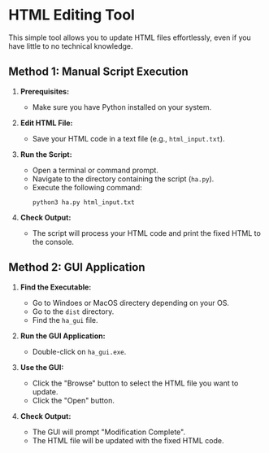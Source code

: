 # HTML Editing Tool

This simple tool allows you to update HTML files effortlessly, even if you have little to no technical knowledge.

## Method 1: Manual Script Execution

1. **Prerequisites:**

   - Make sure you have Python installed on your system.

2. **Edit HTML File:**

   - Save your HTML code in a text file (e.g., `html_input.txt`).

3. **Run the Script:**

   - Open a terminal or command prompt.
   - Navigate to the directory containing the script (`ha.py`).
   - Execute the following command:
     ```
     python3 ha.py html_input.txt
     ```

4. **Check Output:**
   - The script will process your HTML code and print the fixed HTML to the console.

## Method 2: GUI Application

1. **Find the Executable:**

   - Go to Windoes or MacOS directery depending on your OS.
   - Go to the `dist` directory.
   - Find the `ha_gui` file.

2. **Run the GUI Application:**

   - Double-click on `ha_gui.exe`.

3. **Use the GUI:**

   - Click the "Browse" button to select the HTML file you want to update.
   - Click the "Open" button.

4. **Check Output:**
   - The GUI will prompt "Modification Complete".
   - The HTML file will be updated with the fixed HTML code.
